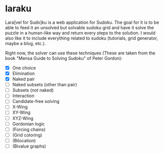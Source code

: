 # laraku

Lara[vel for Sudo]ku is a web application for Sudoku.  The goal for it is to be able to feed it an unsolved but solvable sudoku grid and have it solve the puzzle in a human-like way and return every steps to the solution.  I would also like it to include everything related to sudoku (tutorials, grid generator, maybe a blog, etc.).

Right now, the solver can use these techniques (These are taken from the book "Mensa Guide to Solving Sudoku" of Peter Gordon):
- [x] One choice
- [x] Elimination
- [x] Naked pair
- [ ] Naked subsets (other than pair)
- [ ] Subsets (not naked)
- [ ] Interaction
- [ ] Candidate-free solving
- [ ] X-Wing
- [ ] XY-Wing
- [ ] XYZ-Wing
- [ ] Gordonian logic
- [ ] (Forcing chains)
- [ ] (Grid coloring)
- [ ] (Bilocation)
- [ ] (Bivalue graphs)

